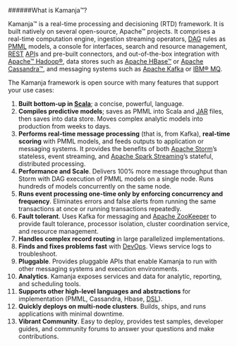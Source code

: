 ######What is Kamanja&#8482;?

Kamanja&#8482; is a real-time processing and decisioning (RTD) framework. It is built natively on several open-source, Apache&#8482; projects. It comprises a real-time computation engine, ingestion streaming operators, [DAG](https://github.com/ligaDATA/Kamanja/wiki/Glossary#d) rules as [PMML](http://www.ibm.com/developerworks/library/ba-ind-PMML1/) models, a console for interfaces, search and resource management, [REST](http://rest.elkstein.org/2008/02/what-is-rest.html) [API](https://github.com/ligaDATA/Kamanja/wiki/Glossary#a)s and pre-built connectors, and out-of-the-box integration with [Apache&#8482; Hadoop&#174;](https://hadoop.apache.org/), data stores such as [Apache HBase&#8482;](http://hbase.apache.org/) or [Apache Cassandra&#8482;](http://cassandra.apache.org/), and messaging systems such as [Apache Kafka](http://kafka.apache.org/) or [IBM&#174; MQ](http://www-03.ibm.com/software/products/en/ibm-mq).

The Kamanja framework is open source with many features that support your use cases:

1. **Built bottom-up in [Scala](http://www.scala-lang.org/what-is-scala.html)**; a concise, powerful, language.
2. **Compiles predictive models**; saves as PMML into Scala and [JAR](https://github.com/ligaDATA/Kamanja/wiki/Glossary#j) files, then saves into data store.
Moves complex analytic models into production from weeks to days.
3. **Performs real-time message processing** (that is, from Kafka), **real-time scoring** with PMML models,
and feeds outputs to application or messaging systems. It provides the benefits of both [Apache Storm](https://storm.apache.org/)’s stateless, event streaming, and [Apache Spark Streaming](https://spark.apache.org/streaming/)’s stateful, distributed processing.
4. **Performance and Scale**. Delivers 100% more message throughput than Storm with DAG execution of PMML models on a single node. Runs hundreds of models concurrently on the same node.
5. **Runs event processing one-time only by enforcing concurrency and frequency**. Eliminates errors
and false alerts from running the same transactions at once or running transactions repeatedly.
6. **Fault tolerant**. Uses Kafka for messaging and [Apache ZooKeeper](https://zookeeper.apache.org/) to provide fault tolerance, processor isolation, cluster coordination service, and resource management.
7. **Handles complex record routing** in large parallelized implementations.
8. **Finds and fixes problems fast** with [DevOps](http://theagileadmin.com/what-is-devops/). Views service logs to troubleshoot.
9. **Pluggable**. Provides pluggable APIs that enable Kamanja to run with other messaging systems and
execution environments.
10. **Analytics**. Kamanja exposes services and data for analytic, reporting, and scheduling tools.
11. **Supports other high-level languages and abstractions** for implementation (PMML, Cassandra,
Hbase, [DSL](https://github.com/ligaDATA/Kamanja/wiki/Glossary#d)).
12. **Quickly deploys on multi-node clusters**. Builds, ships, and runs applications with
minimal downtime.
13. **Vibrant Community**. Easy to deploy, provides test samples, developer guides, and community forums to answer your questions and make contributions.



